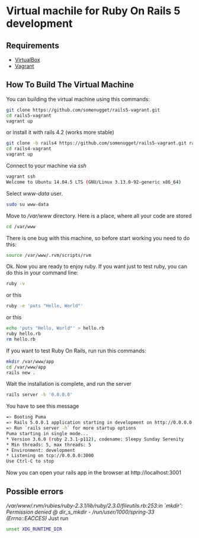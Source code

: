# Virtual machile for Ruby On Rails 5 development

## Requirements
* [VirtualBox](https://www.virtualbox.org)
* [Vagrant](http://vagrantup.com)

## How To Build The Virtual Machine
You can building the virtual machine using this commands:
```sh
git clone https://github.com/somenugget/rails5-vagrant.git
cd rails5-vagrant
vagrant up
```
or install it with rails 4.2 (works more stable)
```sh
git clone -b rails4 https://github.com/somenugget/rails5-vagrant.git rails4-vagrant
cd rails4-vagrant
vagrant up
```
Connect to your machine via _ssh_
```sh
vagrant ssh
Welcome to Ubuntu 14.04.5 LTS (GNU/Linux 3.13.0-92-generic x86_64)
```

Select _www-data_ user. 
```sh
sudo su www-data
```    
Move to _/var/www_ directory. Here is a place, where all your code are stored
```sh
cd /var/www
```    
There is one bug with this machine, so before start working you need to do this:
```sh
source /var/www/.rvm/scripts/rvm
```
Ok. Now you are ready to enjoy ruby.
If you want just to test ruby, you can do this in your command line:
```sh
ruby -v
```
or this
```sh
ruby -e 'puts "Hello, World"'
```
or this
```sh
echo 'puts "Hello, World"' > hello.rb
ruby hello.rb
rm hello.rb
```

If you want to test Ruby On Rails, run run this commands:
```sh
mkdir /var/www/app
cd /var/www/app
rails new .
```
Wait the installation is complete, and run the server
```sh
rails server -b '0.0.0.0'
```
You have to see this message
```sh
=> Booting Puma
=> Rails 5.0.0.1 application starting in development on http://0.0.0.0:3000
=> Run `rails server -h` for more startup options
Puma starting in single mode...
* Version 3.6.0 (ruby 2.3.1-p112), codename: Sleepy Sunday Serenity
* Min threads: 5, max threads: 5
* Environment: development
* Listening on tcp://0.0.0.0:3000
Use Ctrl-C to stop
```
Now you can open your rails app in the browser at http://localhost:3001



## Possible errors
_/var/www/.rvm/rubies/ruby-2.3.1/lib/ruby/2.3.0/fileutils.rb:253:in `mkdir': Permission denied @ dir_s_mkdir - /run/user/1000/spring-33 (Errno::EACCES)_
Just run 
```sh
unset XDG_RUNTIME_DIR
```
